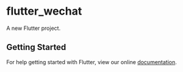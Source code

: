 # flutter_wechat

A new Flutter project.

## Getting Started

For help getting started with Flutter, view our online
[documentation](https://flutter.io/).

